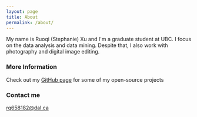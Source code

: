 ```yaml
---
layout: page
title: About
permalink: /about/
---
```


My name is Ruoqi (Stephanie) Xu and I'm a graduate student at UBC. 
I focus on the data analysis and data mining. Despite that, I also work with photography and digital image editing.


### More Information

Check out my [GitHub page](https://github.com/rq1995) for some of my 
open-source projects

### Contact me

[rq658182@dal.ca](mailto:ra658182@dal.ca)